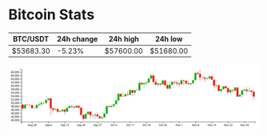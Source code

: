 # Bitcoin Stats

BTC/USDT|24h change|24h high|24h low|
|---|---|---|---|
|$53683.30|-5.23%|$57600.00|$51680.00|

<img src="./chart.svg">
